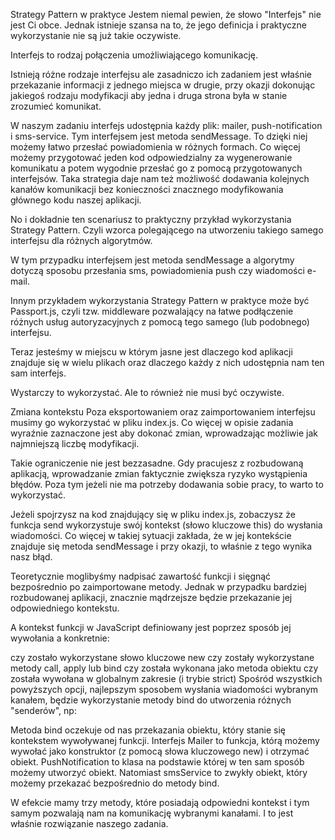 Strategy Pattern w praktyce
Jestem niemal pewien, że słowo "Interfejs" nie jest Ci obce. Jednak istnieje szansa na to, że jego definicja i praktyczne wykorzystanie nie są już takie oczywiste.

Interfejs to rodzaj połączenia umożliwiającego komunikację.

Istnieją różne rodzaje interfejsu ale zasadniczo ich zadaniem jest właśnie przekazanie informacji z jednego miejsca w drugie, przy okazji dokonując jakiegoś rodzaju modyfikacji aby jedna i druga strona była w stanie zrozumieć komunikat.

W naszym zadaniu interfejs udostępnia każdy plik: mailer, push-notification i sms-service. Tym interfejsem jest metoda sendMessage. To dzięki niej możemy łatwo przesłać powiadomienia w różnych formach. Co więcej możemy przygotować jeden kod odpowiedzialny za wygenerowanie komunikatu a potem wygodnie przesłać go z pomocą przygotowanych interfejsów. Taka strategia daje nam też możliwość dodawania kolejnych kanałów komunikacji bez konieczności znacznego modyfikowania głównego kodu naszej aplikacji.

No i dokładnie ten scenariusz to praktyczny przykład wykorzystania Strategy Pattern. Czyli wzorca polegającego na utworzeniu takiego samego interfejsu dla różnych algorytmów.

W tym przypadku interfejsem jest metoda sendMessage a algorytmy dotyczą sposobu przesłania sms, powiadomienia push czy wiadomości e-mail.

Innym przykładem wykorzystania Strategy Pattern w praktyce może być Passport.js, czyli tzw. middleware pozwalający na łatwe podłączenie różnych usług autoryzacyjnych z pomocą tego samego (lub podobnego) interfejsu.

Teraz jesteśmy w miejscu w którym jasne jest dlaczego kod aplikacji znajduje się w wielu plikach oraz dlaczego każdy z nich udostępnia nam ten sam interfejs.

Wystarczy to wykorzystać. Ale to również nie musi być oczywiste.

Zmiana kontekstu
Poza eksportowaniem oraz zaimportowaniem interfejsu musimy go wykorzystać w pliku index.js. Co więcej w opisie zadania wyraźnie zaznaczone jest aby dokonać zmian, wprowadzając możliwie jak najmniejszą liczbę modyfikacji.

Takie ograniczenie nie jest bezzasadne. Gdy pracujesz z rozbudowaną aplikacją, wprowadzanie zmian faktycznie zwiększa ryzyko wystąpienia błędów. Poza tym jeżeli nie ma potrzeby dodawania sobie pracy, to warto to wykorzystać.

Jeżeli spojrzysz na kod znajdujący się w pliku index.js, zobaczysz że funkcja send wykorzystuje swój kontekst (słowo kluczowe this) do wysłania wiadomości. Co więcej w takiej sytuacji zakłada, że w jej kontekście znajduje się metoda sendMessage i przy okazji, to właśnie z tego wynika nasz błąd.

Teoretycznie moglibyśmy nadpisać zawartość funkcji i sięgnąć bezpośrednio po zaimportowane metody. Jednak w przypadku bardziej rozbudowanej aplikacji, znacznie mądrzejsze będzie przekazanie jej odpowiedniego kontekstu.

A kontekst funkcji w JavaScript definiowany jest poprzez sposób jej wywołania a konkretnie:

czy zostało wykorzystane słowo kluczowe new
czy zostały wykorzystane metody call, apply lub bind
czy została wykonana jako metoda obiektu
czy została wywołana w globalnym zakresie (i trybie strict)
Spośród wszystkich powyższych opcji, najlepszym sposobem wysłania wiadomości wybranym kanałem, będzie wykorzystanie metody bind do utworzenia różnych "senderów", np:

Metoda bind oczekuje od nas przekazania obiektu, który stanie się kontekstem wywoływanej funkcji. Interfejs Mailer to funkcja, którą możemy wywołać jako konstruktor (z pomocą słowa kluczowego new) i otrzymać obiekt. PushNotification to klasa na podstawie której w ten sam sposób możemy utworzyć obiekt. Natomiast smsService to zwykły obiekt, który możemy przekazać bezpośrednio do metody bind.

W efekcie mamy trzy metody, które posiadają odpowiedni kontekst i tym samym pozwalają nam na komunikację wybranymi kanałami. I to jest właśnie rozwiązanie naszego zadania.

